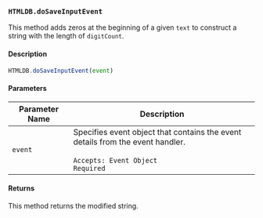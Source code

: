 ### `HTMLDB.doSaveInputEvent`

This method adds zeros at the beginning of a given `text` to construct a string with the length of `digitCount`.

#### Description

```javascript
HTMLDB.doSaveInputEvent(event)
```

#### Parameters

| Parameter Name             | Description                               |
| -------------------------- | ----------------------------------------- |
| `event` | Specifies event object that contains the event details from the event handler.<br><br>`Accepts: Event Object`<br>`Required` |

#### Returns

This method returns the modified string.